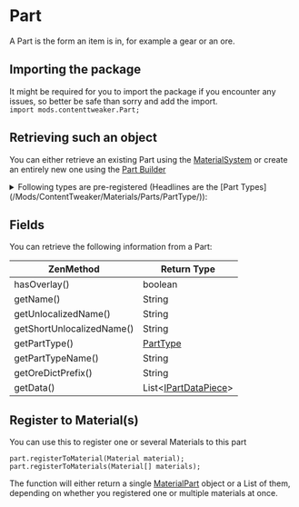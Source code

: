 # Part

A Part is the form an item is in, for example a gear or an ore.

## Importing the package

It might be required for you to import the package if you encounter any issues, so better be safe than sorry and add the import.  
`import mods.contenttweaker.Part;`

## Retrieving such an object

You can either retrieve an existing Part using the [MaterialSystem](/Mods/ContentTweaker/Materials/MaterialSystem/) or create an entirely new one using the [Part Builder](/Mods/ContentTweaker/Materials/Parts/Part_Builder/)

<details><summary>Following types are pre-registered (Headlines are the [Part Types](/Mods/ContentTweaker/Materials/Parts/PartType/)):</summary>

#### Items:

- Beam ![beam icon](/Mods/ContentTweaker/Materials/Parts/Assets/beam.png) 
- Bolt ![Bolt icon](/Mods/ContentTweaker/Materials/Parts/Assets/bolt.png) 
- Casing ![Casing icon](/Mods/ContentTweaker/Materials/Parts/Assets/casing.png) 
- Clump ![Clump icon](/Mods/ContentTweaker/Materials/Parts/Assets/clump.png) 
- Crystal ![Crystal icon](/Mods/ContentTweaker/Materials/Parts/Assets/crystal.png) 
- Crushed Ore (crushed_ore) ![Crushed Ore icon](/Mods/ContentTweaker/Materials/Parts/Assets/crushed_ore.png) 
- Dense Plate (dense_plate) ![Dense Plate icon](/Mods/ContentTweaker/Materials/Parts/Assets/dense_plate.png) 
- Dirty Dust (dirty_dust) ![Dirty Dust icon](/Mods/ContentTweaker/Materials/Parts/Assets/dirty_dust.png) 
- Dust ![Dust icon](/Mods/ContentTweaker/Materials/Parts/Assets/dust.png) 
- Gear ![Gear icon](/Mods/ContentTweaker/Materials/Parts/Assets/gear.png) 
- Ingot ![Ingot icon](/Mods/ContentTweaker/Materials/Parts/Assets/ingot.png) 
- Nugget ![Nugget icon](/Mods/ContentTweaker/Materials/Parts/Assets/nugget.png) 
- Plate ![Plate icon](/Mods/ContentTweaker/Materials/Parts/Assets/plate.png) 
- Rod ![Rod icon](/Mods/ContentTweaker/Materials/Parts/Assets/rod.png) 
- Shard ![Shard icon](/Mods/ContentTweaker/Materials/Parts/Assets/shard.png) 

#### Blocks:

- Block ![Block icon](/Mods/ContentTweaker/Materials/Parts/Assets/block.png) 

#### Ores:

- Ore 
- Dense Ore (dense_ore) 
- Poor Ore(poor_ore) 

#### Fluids:

- Molten 

#### Armor:

- Armor ![Helmet Icon](/Mods/ContentTweaker/Materials/Parts/Assets/armor_head.png)![Chest Plate Icon](/Mods/ContentTweaker/Materials/Parts/Assets/armor_chest.png)![Leggins Icon](/Mods/ContentTweaker/Materials/Parts/Assets/armor_legs.png)![Boots Icon](/Mods/ContentTweaker/Materials/Parts/Assets/armor_feet.png) 

#### Minecart

- Minecart 

</details>

## Fields

You can retrieve the following information from a Part:

| ZenMethod                 | Return Type                                                                   |
| ------------------------- | ----------------------------------------------------------------------------- |
| hasOverlay()              | boolean                                                                       |
| getName()                 | String                                                                        |
| getUnlocalizedName()      | String                                                                        |
| getShortUnlocalizedName() | String                                                                        |
| getPartType()             | [PartType](/Mods/ContentTweaker/Materials/Parts/PartType/)                    |
| getPartTypeName()         | String                                                                        |
| getOreDictPrefix()        | String                                                                        |
| getData()                 | List<[IPartDataPiece](/Mods/ContentTweaker/Materials/Parts/PartDataPiece/)\> |

## Register to Material(s)

You can use this to register one or several Materials to this part

    part.registerToMaterial(Material material);
    part.registerToMaterials(Material[] materials);
    

The function will either return a single [MaterialPart](/Mods/ContentTweaker/Materials/Materials/MaterialPart/) object or a List of them, depending on whether you registered one or multiple materials at once.